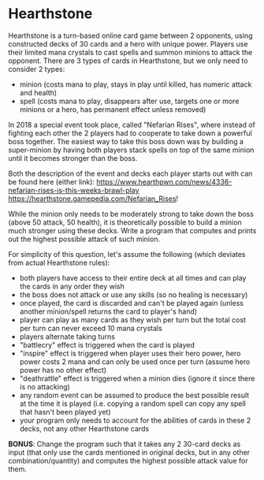 Hearthstone
===========
Hearthstone is a turn-based online card game between 2 opponents, using constructed decks of 30 cards and a hero with unique power. Players use their limited mana crystals to cast spells and summon minions to attack the opponent. There are 3 types of cards in Hearthstone, but we only need to consider 2 types:

- minion (costs mana to play, stays in play until killed, has numeric attack and health)
- spell (costs mana to play, disappears after use, targets one or more minions or a hero, has permanent effect unless removed)

In 2018 a special event took place, called "Nefarian Rises", where instead of fighting each other the 2 players had to cooperate to take down a powerful boss together. The easiest way to take this boss down was by building a super-minion by having both players stack spells on top of the same minion until it becomes stronger than the boss.

Both the description of the event and decks each player starts out with can be found here (either link):
https://www.hearthpwn.com/news/4336-nefarian-rises-is-this-weeks-brawl-play
https://hearthstone.gamepedia.com/Nefarian_Rises!

While the minion only needs to be moderately strong to take down the boss (above 50 attack, 50 health), it is theoretically possible to build a minion much stronger using these decks. Write a program that computes and prints out the highest possible attack of such minion.

For simplicity of this question, let's assume the following (which deviates from actual Hearthstone rules):

- both players have access to their entire deck at all times and can play the cards in any order they wish
- the boss does not attack or use any skills (so no healing is necessary)
- once played, the card is discarded and can't be played again (unless another minion/spell returns the card to player's hand)
- player can play as many cards as they wish per turn but the total cost per turn can never exceed 10 mana crystals
- players alternate taking turns
- "battlecry" effect is triggered when the card is played
- "inspire" effect is triggered when player uses their hero power, hero power costs 2 mana and can only be used once per turn (assume hero power has no other effect)
- "deathrattle" effect is triggered when a minion dies (ignore it since there is no attacking)
- any random event can be assumed to produce the best possible result at the time it is played (i.e. copying a random spell can copy any spell that hasn't been played yet)
- your program only needs to account for the abilities of cards in these 2 decks, not any other Hearthstone cards

**BONUS**: Change the program such that it takes any 2 30-card decks as input (that only use the cards mentioned in original decks, but in any other combination/quantity) and computes the highest possible attack value for them.

